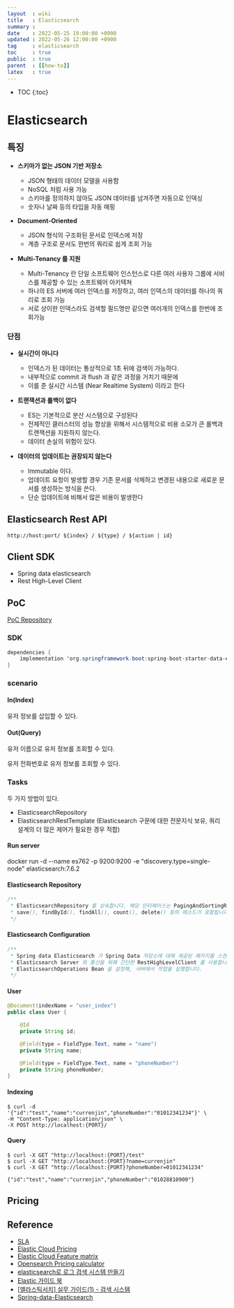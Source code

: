 ```yaml
---
layout  : wiki
title   : Elasticsearch
summary :
date    : 2022-05-25 19:00:00 +0900
updated : 2022-05-26 12:00:00 +0900
tag     : elasticsearch
toc     : true
public  : true
parent  : [[how-to]]
latex   : true
---
```

* TOC
{:toc}

# Elasticsearch

## 특징
- **스키마가 없는 JSON 기반 저장소**
  - JSON 형태의 데이터 모델을 사용함
  - NoSQL 처럼 사용 가능
  - 스키마를 정의하지 않아도 JSON 데이터를 넘겨주면 자동으로 인덱싱
  - 숫자나 날짜 등의 타입을 자동 매핑

- **Document-Oriented**
  - JSON 형식의 구조화된 문서로 인덱스에 저장
  - 계층 구조로 문서도 한번의 쿼리로 쉽게 조회 가능

- **Multi-Tenancy 를 지원**
  - Multi-Tenancy 란 단일 소프트웨어 인스턴스로 다른 여러 사용자 그룹에 서비스를 제공할 수 있는 소프트웨어 아키텍쳐
  - 하나의 ES 서버에 여러 인덱스를 저장하고, 여러 인덱스의 데이터를 하나의 쿼리로 조회 가능
  - 서로 상이한 인덱스라도 검색할 필드명만 같으면 여러개의 인덱스를 한번에 조회가능

### 단점
- **실시간이 아니다**
  - 인덱스가 된 데이터는 통상적으로 1초 뒤에 검색이 가능하다.
  - 내부적으로 commit 과 flush 과 같은 과정을 거치기 때문에
  - 이를 준 실시간 시스템 (Near Realtime System) 이라고 한다

- **트랜잭션과 롤백이 없다**
  - ES는 기본적으로 분산 시스템으로 구성된다
  - 전체적인 클러스터의 성능 향상을 위해서 시스템적으로 비용 소모가 큰 롤백과 트랜잭션을 지원하지 않는다.
  - 데이터 손실의 위험이 있다.

- **데이터의 업데이트는 권장되지 않는다**
  - Immutable 이다.
  - 업데이트 요청이 발생할 경우 기존 문서를 삭제하고 변경된 내용으로 새로운 문서를 생성하는 방식을 쓴다.
  - 단순 업데이트에 비해서 많은 비용이 발생한다

## Elasticsearch Rest API

```
http://host:port/ ${index} / ${type} / ${action | id}
```

## Client SDK
- Spring data elasticsearch
- Rest High-Level Client

## PoC

[PoC Repository](https://github.com/currenjin/spring-data-elasticsearch-poc)

### SDK

```java
dependencies {
    implementation 'org.springframework.boot:spring-boot-starter-data-elasticsearch'
}
```

### scenario

#### In(Index)

유저 정보를 삽입할 수 있다.

#### Out(Query)

유저 이름으로 유저 정보를 조회할 수 있다.

유저 전화번호로 유저 정보를 조회할 수 있다.

### Tasks

두 가지 방법이 있다.

- ElasticsearchRepository
- ElasticsearchRestTemplate (Elasticsearch 구문에 대한 전문지식 보유, 쿼리 설계의 더 많은 제어가 필요한 경우 적합)

#### Run server

docker run -d --name es762 -p 9200:9200 -e "discovery.type=single-node" elasticsearch:7.6.2

#### Elasticsearch Repository

```java
/**
 * ElasticsearchRepository 를 상속합니다. 해당 인터페이스는 PagingAndSortingRepository 를 상속합니다.
 * save(), findById(), findAll(), count(), delete() 등의 메소드가 포함됩니다.
 */
```

#### Elasticsearch Configuration

```java
/**
 * Spring data Elasticsearch 가 Spring Data 저장소에 대해 제공된 패키지를 스캔하도록 합니다.
 * Elasticsearch Server 와 통신을 위해 간단한 RestHighLevelClient 를 사용합니다.
 * ElasticsearchOperations Bean 을 설정해, 서버에서 작업을 실행합니다.
 */
```

#### User

```java
@Document(indexName = "user_index")
public class User {

    @Id
    private String id;

    @Field(type = FieldType.Text, name = "name")
    private String name;

    @Field(type = FieldType.Text, name = "phoneNumber")
    private String phoneNumber;
}
```

#### Indexing

```shell
$ curl -d '{"id":"test","name":"currenjin","phoneNumber":"01012341234"}' \
-H "Content-Type: application/json" \
-X POST http://localhost:{PORT}/
```


#### Query

```shell
$ curl -X GET "http://localhost:{PORT}/test"
$ curl -X GET "http://localhost:{PORT}?name=currenjin"
$ curl -X GET "http://localhost:{PORT}?phoneNumber=01012341234"
```

```shell
{"id":"test","name":"currenjin","phoneNumber":"01028810909"}
```

## Pricing

## Reference
- [SLA](https://www.elastic.co/guide/en/cloud/current/ec-faq-getting-started.html#faq-subscriptions)
- [Elastic Cloud Pricing](https://www.elastic.co/kr/pricing/)
- [Elastic Cloud Feature matrix](https://www.elastic.co/kr/subscriptions/cloud)
- [Opensearch Pricing calculator](https://aws.amazon.com/ko/opensearch-service/pricing/)
- [elasticsearch로 로그 검색 시스템 만들기](https://d2.naver.com/helloworld/273788)
- [Elastic 가이드 북](https://esbook.kimjmin.net)
- [[엘라스틱서치] 실무 가이드(1) - 검색 시스템](https://12bme.tistory.com/589)
- [Spring-data-Elasticsearch](https://docs.spring.io/spring-data/elasticsearch/docs/current/reference/html/)
